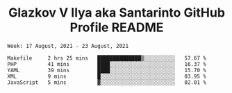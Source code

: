<h1 align="center">Glazkov V Ilya aka Santarinto GitHub Profile README</h1>

<!--START_SECTION:waka-->
```text
Week: 17 August, 2021 - 23 August, 2021

Makefile     2 hrs 25 mins   ██████████████▒░░░░░░░░░░   57.67 % 
PHP          41 mins         ████░░░░░░░░░░░░░░░░░░░░░   16.37 % 
YAML         39 mins         ████░░░░░░░░░░░░░░░░░░░░░   15.70 % 
XML          9 mins          █░░░░░░░░░░░░░░░░░░░░░░░░   03.95 % 
JavaScript   5 mins          ▓░░░░░░░░░░░░░░░░░░░░░░░░   02.01 % 
```
<!--END_SECTION:waka-->
